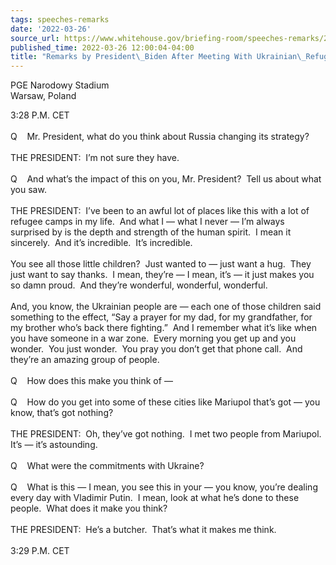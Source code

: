```yaml
---
tags: speeches-remarks
date: '2022-03-26'
source_url: https://www.whitehouse.gov/briefing-room/speeches-remarks/2022/03/26/remarks-by-president-biden-after-meeting-with-ukrainian-refugees/
published_time: 2022-03-26 12:00:04-04:00
title: "Remarks by President\_Biden After Meeting With Ukrainian\_Refugees"
---
```

 
PGE Narodowy Stadium  
Warsaw, Poland

3:28 P.M. CET  
   
Q    Mr. President, what do you think about Russia changing its
strategy?  
   
THE PRESIDENT:  I’m not sure they have.  
   
Q    And what’s the impact of this on you, Mr. President?  Tell us about
what you saw.  
   
THE PRESIDENT:  I’ve been to an awful lot of places like this with a lot
of refugee camps in my life.  And what I — what I never — I’m always
surprised by is the depth and strength of the human spirit.  I mean it
sincerely.  And it’s incredible.  It’s incredible.  
   
You see all those little children?  Just wanted to — just want a hug. 
They just want to say thanks.  I mean, they’re — I mean, it’s — it just
makes you so damn proud.  And they’re wonderful, wonderful,
wonderful.   
   
And, you know, the Ukrainian people are — each one of those children
said something to the effect, “Say a prayer for my dad, for my
grandfather, for my brother who’s back there fighting.”  And I remember
what it’s like when you have someone in a war zone.  Every morning you
get up and you wonder.  You just wonder.  You pray you don’t get that
phone call.  And they’re an amazing group of people.  
   
Q    How does this make you think of —  
   
Q    How do you get into some of these cities like Mariupol that’s got —
you know, that’s got nothing?  
   
THE PRESIDENT:  Oh, they’ve got nothing.  I met two people from
Mariupol.  It’s — it’s astounding.  
   
Q    What were the commitments with Ukraine?  
   
Q    What is this — I mean, you see this in your — you know, you’re
dealing every day with Vladimir Putin.  I mean, look at what he’s done
to these people.  What does it make you think?  
   
THE PRESIDENT:  He’s a butcher.  That’s what it makes me think.   
   
3:29 P.M. CET

